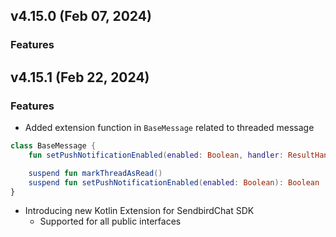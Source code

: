 ## v4.15.0 (Feb 07, 2024)
### Features
## v4.15.1 (Feb 22, 2024)
### Features
- Added extension function in `BaseMessage` related to threaded message
```kotlin
class BaseMessage {
    fun setPushNotificationEnabled(enabled: Boolean, handler: ResultHandler<Boolean>?)

    suspend fun markThreadAsRead()
    suspend fun setPushNotificationEnabled(enabled: Boolean): Boolean
}
```
- Introducing new Kotlin Extension for SendbirdChat SDK
  - Supported for all public interfaces
